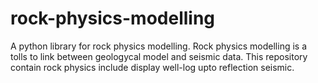 # rock-physics-modelling
A python library for rock physics modelling. Rock physics modelling is a tolls to link between geologycal model and seismic data. This repository contain rock physics include display well-log upto reflection seismic.
